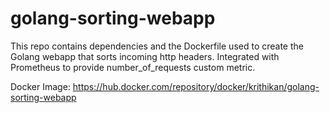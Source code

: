 # golang-sorting-webapp

This repo contains dependencies and the Dockerfile used to create the Golang webapp that sorts incoming http headers. Integrated with Prometheus to provide number_of_requests custom metric. 

Docker Image: https://hub.docker.com/repository/docker/krithikan/golang-sorting-webapp
